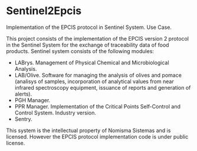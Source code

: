 # Sentinel2Epcis
Implementation of the EPCIS protocol in Sentinel System. Use Case.

This project consists of the implementation of the EPCIS version 2 protocol in the Sentinel System for the exchange of traceability data of food products. 
Sentinel system consists of the following modules:

- LABrys. Management of Physical Chemical and Microbiological Analysis.
- LAB/Olive. Software for managing the analysis of olives and pomace (analisys of samples, incorporation of analytical values from near infrared spectroscopy equipment, issuance of reports and generation of alerts).
- PGH Manager. 
- PPR Manager. Implementation of the Critical Points Self-Control and Control System. Industry version.
- Sentry. 


This system is the intellectual property of Nomisma Sistemas and is licensed. However the EPCIS protocol implementation code is under public license.
